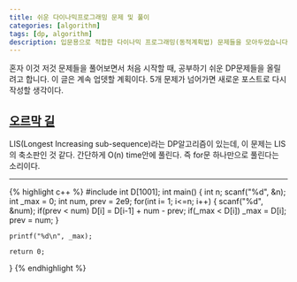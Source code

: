 ```yaml
---
title: 쉬운 다이나믹프로그래밍 문제 및 풀이
categories: [algorithm]
tags: [dp, algorithm]
description: 입문용으로 적합한 다이나믹 프로그래밍(동적계획법) 문제들을 모아두었습니다.
---
```


혼자 이것 저것 문제들을 풀어보면서 처음 시작할 때, 공부하기 쉬운 DP문제들을 올릴려고 합니다.
이 글은 계속 업뎃할 계획이다. 5개 문제가 넘어가면 새로운 포스트로 다시 작성할 생각이다.

## [오르막 길](https://www.acmicpc.net/problem/2846)
LIS(Longest Increasing sub-sequence)라는 DP알고리즘이 있는데, 이 문제는 LIS의 축소판인 것 같다.
간단하게 O(n) time안에 풀린다. 즉 for문 하나만으로 풀린다는 소리이다.

----

{% highlight c++ %}
#include <cstdio>
int D[1001];
int main() {
    int n;
    scanf("%d", &n);
    int _max = 0;
    int num, prev = 2e9;
    for(int i= 1; i<=n; i++) {
        scanf("%d", &num);
        if(prev < num) D[i] = D[i-1] + num - prev;
        if(_max < D[i]) _max = D[i];
        prev = num;
    }

    printf("%d\n", _max);

    return 0;
}
{% endhighlight %}
